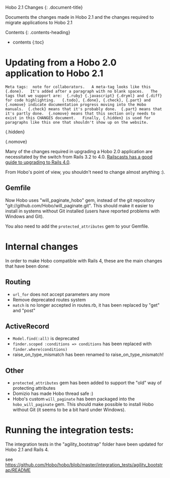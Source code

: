 Hobo 2.1 Changes
{: .document-title}

Documents the changes made in Hobo 2.1 and the changes required to
migrate applications to Hobo 2.1

Contents
{: .contents-heading}

- contents
{:toc}

# Updating from a Hobo 2.0 application to Hobo 2.1

    Meta tags:  note for collaborators.   A meta-tag looks like this {.done}.   It's added after a paragraph with no blank spaces.   The tags that we support are:  {.ruby} {.javascript} {.dryml} and {.diff} for code highlighting.   {.todo}, {.done}, {.check}, {.part} and {.nomove} indicate documentation progress moving into the Hobo manuals.  {.check} means that it's probably done.  {.part} means that it's partly done.  {.nomove} means that this section only needs to exist in this CHANGES document.   Finally, {.hidden} is used for paragraphs like this one that shouldn't show up on the website.
{.hidden}

{.nomove}

Many of the changes required in upgrading a Hobo 2.0 application are necessitated by the switch from Rails 3.2 to 4.0.  [Railscasts has a good guide to upgrading to Rails 4.0](http://railscasts.com/episodes/415-upgrading-to-rails-4).

From Hobo's point of view, you shouldn't need to change almost anything :).

## Gemfile

Now Hobo uses "will_paginate_hobo" gem, instead of the git repository "git://github.com/Hobo/will_paginate.git". This should make it easier to install in systems without Git installed (users have reported problems with Windows and Git).

You also need to add the `protected_attributes` gem to your Gemfile.


# Internal changes

In order to make Hobo compatible with Rails 4, these are the main changes that have been done:

## Routing

* `url_for` does not accept parameters any more
* Remove deprecated routes system
* `match` is no longer accepted in routes.rb, it has been replaced by "get" and "post"

## ActiveRecord

* `Model.find(:all)` is deprecated
* `finder.scoped :conditions => conditions` has been replaced with `finder.where(conditions)`
* raise_on_type_mismatch has been renamed to raise_on_type_mismatch!

## Other
* `protected_attributes` gem has been added to support the "old" way of protecting attributes
* Domizio has made Hobo thread safe :)
* Hobo's custom `will_paginate` has been packaged into the `hobo_will_paginate` gem. This should make possible to install Hobo without Git (it seems to be a bit hard under Windows).



# Running the integration tests:

The integration tests in the "agility_bootstrap" folder have been updated for Hobo 2.1 and Rails 4.

see https://github.com/Hobo/hobo/blob/master/integration_tests/agility_bootstrap/README
